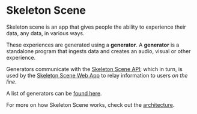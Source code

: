 # Skeleton Scene

Skeleton scene is an app that gives people the ability to experience their data, any data, in various ways.

These experiences are generated using a **generator**. A **generator** is a standalone program that ingests data and creates an audio, visual or other experience.

Generators communicate with the [Skeleton Scene API](https://github.com/mrjackdavis/skeleton-scene-api); which in turn, is used by the [Skeleton Scene Web App](https://github.com/mrjackdavis/skeleton-scene-app-web) to relay information to users *on the line*.

A list of generators can be [found here](https://github.com/mrjackdavis/scene-skeleton-docs/blob/master/generators.md).

For more on how Skeleton Scene works, check out the [architecture](https://github.com/mrjackdavis/scene-skeleton-docs/blob/master/architecture.md).